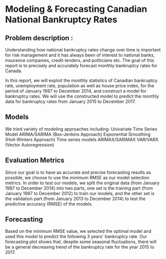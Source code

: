 # Modeling & Forecasting Canadian National Bankruptcy Rates

## Problem description :
Understanding how national bankruptcy rates change over time is important for risk management and it has always been of interest to national banks, insurance companies, credit-lenders, and politicians etc. The goal of this report is to precisely and accurately forecast monthly bankruptcy rates for Canada.

In this report, we will exploit the monthly statistics of Canadian bankruptcy rate, unemployment rate, population as well as house price index, for the period of January 1987 to December 2014, and construct a model for bankruptcy rates. We will use the constructed model to predict the monthly data for bankruptcy rates from January 2015 to  December 2017.

## Models
We tried variety of modeling approaches including:
Univariate Time Series Model
ARIMA/SARIMA (Box-Jenkins Approach)
Exponential Smoothing (Holt-Winters Approach)
Time series models
ARIMAX/SARIMAX
VAR/VARX (Vector Autoregression)


## Evaluation Metrics
Since our goal is to have as accurate and precise forecasting results as possible, we choose to use the minimum RMSE as our model selection metrics. In order to test our models, we split the original data (from January 1987 to December 2014) into two parts, one set is the training part (from January 1987 to December 2012) to train our models, and the other set is the validation part (from January 2013 to December 2014) to test the predictive accuracy (RMSE) of the models.

## Forecasting 
Based on the minimum RMSE value, we selected the optimal model and used this model to predict the following 3 years' bankruptcy rate. Our forecasting plot shows that, despite some seasonal fluctuations, there will be a general decreasing trend of the bankruptcy rate for the year 2015 to 2017.

 
 

